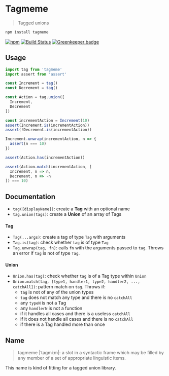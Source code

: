 # Tagmeme
> Tagged unions

```sh
npm install tagmeme
```

[![npm](https://img.shields.io/npm/v/tagmeme.svg)](https://www.npmjs.com/package/tagmeme)
[![Build Status](https://travis-ci.org/andrejewski/tagmeme.svg?branch=master)](https://travis-ci.org/andrejewski/tagmeme)
[![Greenkeeper badge](https://badges.greenkeeper.io/andrejewski/tagmeme.svg)](https://greenkeeper.io/)

## Usage

```js
import tag from 'tagmeme'
import assert from 'assert'

const Increment = tag()
const Decrement = tag()

const Action = tag.union([
  Increment,
  Decrement
])

const incrementAction = Increment(10)
assert(Increment.is(incrementAction))
assert(!Decrement.is(incrementAction))

Increment.unwrap(incrementAction, n => {
  assert(n === 10)
})

assert(Action.has(incrementAction))

assert(Action.match(incrementAction, [
  Increment, n => n,
  Decrement, n => -n
]) === 10)
```

## Documentation

- `tag([displayName])`: create a **Tag** with an optional name
- `tag.union(tags)`: create a **Union** of an array of Tags

#### Tag
  - `Tag(...args)`: create a tag of type `Tag` with arguments
  - `Tag.is(tag)`: check whether `tag` is of type `Tag`
  - `Tag.unwrap(tag, fn)`: calls `fn` with the arguments passed to `tag`. Throws an error if `tag` is not of type `Tag`.

#### Union
  - `Union.has(tag)`: check whether `tag` is of a Tag type within `Union`
  - `Union.match(tag, [type1, handler1, type2, handler2, ..., catchAll])`: pattern match on `tag`.
    Throws if:
      - `tag` is not of any of the union types
      - `tag` does not match any type and there is no `catchAll`
      - any `typeN` is not a Tag
      - any `handlerN` is not a function
      - if it handles all cases and there is a useless `catchAll`
      - if it does not handle all cases and there is no `catchAll`
      - if there is a Tag handled more than once

## Name

> tagmeme |ˈtaɡmiːm|: a slot in a syntactic frame which may be filled by any member of a set of appropriate linguistic items.

This name is kind of fitting for a tagged union library.
